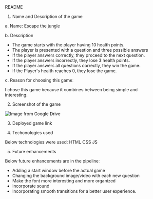 README

1. Name and Description of the game

a. Name: Escape the jungle

b. Description

- The game starts with the player having 10 health points.
- The player is presented with a question and three possible answers
- If the player answers correctly, they proceed to the next question.
- If the player answers incorrectly, they lose 3 health points.
- If the player answers all questions correctly, they win the game. 
- If the Player's health reaches 0, they lose the game.

c. Reason for choosing this game:

I chose this game because it combines between being simple and interesting.

2. Screenshot of the game

<img src="https://i.imgur.com/QcmfYPy.png" alt="Image from Google Drive">


3. Deployed game link



4. Techonologies used

Below technologies were used:
HTML
CSS
JS

5. Future enhancements

Below future enhancements are in the pipeline:

- Adding a start window before the actual game
- Changing the background image/video with each new question
- Make the font more interesting and more organized
- Incorporate sound 
- Incorporating smooth transitions for a better user experience.